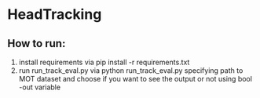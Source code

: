# HeadTracking

## How to run:
 1. install requirements via pip install -r requirements.txt
 2. run run_track_eval.py via python run_track_eval.py specifying path to MOT dataset and choose if you want to see the output or not using bool -out variable

 